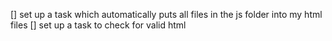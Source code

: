[] set up a task which automatically puts all files in the js folder into my html files
[] set up a task to check for valid html
